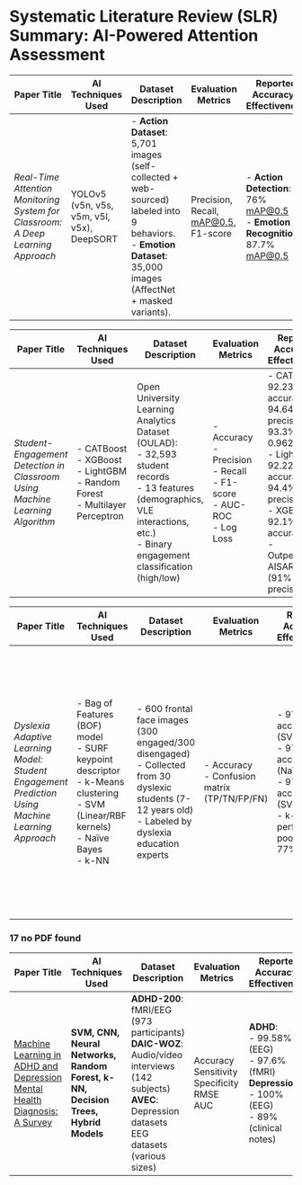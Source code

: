 # Systematic Literature Review (SLR) Summary: AI-Powered Attention Assessment

| Paper Title                                                                       | AI Techniques Used                        | Dataset Description                                                                                                                                           | Evaluation Metrics               | Reported Accuracy / Effectiveness                                         | Key Challenges Noted                                                                                  | Future Directions Suggested                                                                                       |
|-----------------------------------------------------------------------------------|-------------------------------------------|---------------------------------------------------------------------------------------------------------------------------------------------------------------|----------------------------------|-------------------------------------------------------------------------|---------------------------------------------------------------------------------------------------------|--------------------------------------------------------------------------------------------------------------------|
| *Real-Time Attention Monitoring System for Classroom: A Deep Learning Approach*   | YOLOv5 (v5n, v5s, v5m, v5l, v5x), DeepSORT | - **Action Dataset**: 5,701 images (self-collected + web-sourced) labeled into 9 behaviors. <br> - **Emotion Dataset**: 35,000 images (AffectNet + masked variants). | Precision, Recall, mAP@0.5, F1-score | - **Action Detection**: 76% mAP@0.5 <br> - **Emotion Recognition**: 87.7% mAP@0.5 | - Small dataset size <br> - Limited real-world validation <br> - Privacy concerns <br> - Computational cost | - Integration with social robots <br> - Larger-scale trials <br> - Multi-modal fusion (EEG + vision) <br> - Explainable AI (XAI) |


| Paper Title | AI Techniques Used | Dataset Description | Evaluation Metrics | Reported Accuracy / Effectiveness | Key Challenges Noted | Future Directions Suggested |
|-------------|--------------------|---------------------|--------------------|-----------------------------------|----------------------|-----------------------------|
| *Student-Engagement Detection in Classroom Using Machine Learning Algorithm* | - CATBoost<br>- XGBoost<br>- LightGBM<br>- Random Forest<br>- Multilayer Perceptron | Open University Learning Analytics Dataset (OULAD):<br>- 32,593 student records<br>- 13 features (demographics, VLE interactions, etc.)<br>- Binary engagement classification (high/low) | - Accuracy<br>- Precision<br>- Recall<br>- F1-score<br>- AUC-ROC<br>- Log Loss | - CATBoost: 92.23% accuracy, 94.64% precision, 93.3% recall, 0.9626 AUC<br>- LightGBM: 92.22% accuracy, 94.4% precision<br>- XGBoost: 92.1% accuracy<br>- Outperformed AISAR model (91% precision) | - Class imbalance (72% low engagement)<br>- Limited interpretability of complex models<br>- Generalizability across different learning environments<br>- Privacy concerns with student data | - Incorporate additional data sources (learning preferences, material characteristics)<br>- Investigate dropout-engagement correlation<br>- Adaptive learning interventions<br>- Explainable AI for model transparency |


| Paper Title | AI Techniques Used | Dataset Description | Evaluation Metrics | Reported Accuracy / Effectiveness | Key Challenges Noted | Future Directions Suggested |
|-------------|--------------------|---------------------|--------------------|-----------------------------------|----------------------|-----------------------------|
| *Dyslexia Adaptive Learning Model: Student Engagement Prediction Using Machine Learning Approach* | - Bag of Features (BOF) model<br>- SURF keypoint descriptor<br>- k-Means clustering<br>- SVM (Linear/RBF kernels)<br>- Naïve Bayes<br>- k-NN | - 600 frontal face images (300 engaged/300 disengaged)<br>- Collected from 30 dyslexic students (7-12 years old)<br>- Labeled by dyslexia education experts | - Accuracy<br>- Confusion matrix (TP/TN/FP/FN) | - 97.8% accuracy (SVM Linear)<br>- 97.3% accuracy (Naïve Bayes)<br>- 97.1% accuracy (SVM RBF)<br>- k-NN performed poorly (~60-77%) | - Limited gesture variations in dataset<br>- Partial face occlusion challenges<br>- Small sample size (30 students)<br>- Difficulty classifying ambiguous states (e.g., yawning) | - Integration with adaptive learning systems for dyslexia<br>- Expansion to dynamic video analysis<br>- Inclusion of more behavioral cues (e.g., head pose)<br>- Larger-scale validation across diverse dyslexic populations |

### 17 no PDF found

| Paper Title | AI Techniques Used | Dataset Description | Evaluation Metrics | Reported Accuracy / Effectiveness | Key Challenges Noted | Future Directions Suggested |
|-------------|--------------------|---------------------|--------------------|-----------------------------------|----------------------|-----------------------------|
| [Machine Learning in ADHD and Depression Mental Health Diagnosis: A Survey](Machine_Learning_in_ADHD_and_Depression_Mental_Health_Diagnosis_A_Survey.pdf) | **SVM, CNN, Neural Networks, Random Forest, k-NN, Decision Trees, Hybrid Models** | **ADHD-200**: fMRI/EEG (973 participants)<br>**DAIC-WOZ**: Audio/video interviews (142 subjects)<br>**AVEC**: Depression datasets<br>EEG datasets (various sizes) | Accuracy<br>Sensitivity<br>Specificity<br>RMSE<br>AUC | **ADHD**:<br>- 99.58% (EEG)<br>- 97.6% (fMRI)<br>**Depression**:<br>- 100% (EEG)<br>- 89% (clinical notes) | - Small datasets<br>- Data imbalance<br>- Privacy concerns<br>- Generalizability<br>- Subjectivity in labels | - Larger multimodal datasets<br>- Real-time applications<br>- Explainable AI<br>- Clinical workflow integration |
